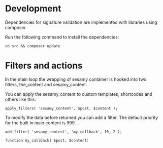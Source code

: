 # Development

Dependencies for signature validation are implemented with libraries using composer. 

Run the following command to install the dependencies:

    cd src && composer update


# Filters and actions

In the main loop the wrapping of sesamy container is hooked into two filters, the_content and sesamy_content.

You can apply the sesamy_content to custom templates, shortcodes and others like this:

    apply_filters( 'sesamy_content', $post, $content );

To modify the data before returned you can add a filter. The default priority for the built in main content is 999.

    add_filter( 'sesamy_content', 'my_callback', 10, 2 );

    function my_callback( $post, $content)

